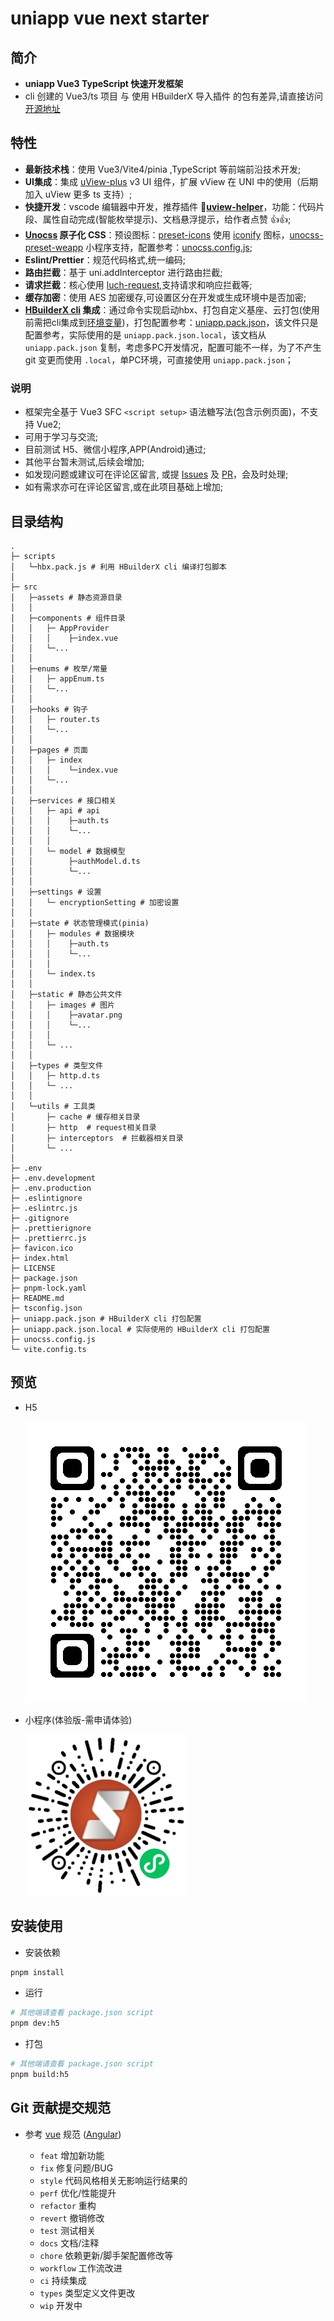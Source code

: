 # uniapp vue next starter

## 简介

- **uniapp Vue3 TypeScript 快速开发框架**
- cli 创建的 Vue3/ts 项目 与 使用 HBuilderX 导入插件 的包有差异,请直接访问 [开源地址](https://gitee.com/time-network/uniapp-vue-next-starter)

## 特性

- **最新技术栈**：使用 Vue3/Vite4/pinia ,TypeScript 等前端前沿技术开发;
- **UI集成**：集成 [uView-plus](https://uiadmin.net/uview-plus/) v3 UI 组件，扩展 vView 在 UNI 中的使用（后期加入 uView 更多 ts 支持）;
- **快捷开发**：vscode 编辑器中开发，推荐插件 🚀[**uview-helper**](https://marketplace.visualstudio.com/items?itemName=tntgroup.uview-helper)，功能：代码片段、属性自动完成(智能枚举提示)、文档悬浮提示，给作者点赞 👍👍;
- **[Unocss](https://github.com/unocss/unocss) 原子化 CSS**：预设图标：[preset-icons](https://github.com/unocss/unocss/tree/main/packages/preset-icons#readme) 使用 [iconify](https://github.com/iconify/iconify) 图标，[unocss-preset-weapp](https://github.com/MellowCo/unocss-preset-weapp) 小程序支持，配置参考：[unocss.config.js](./unocss.config.js);
- **Eslint/Prettier**：规范代码格式,统一编码;
- **路由拦截**：基于 uni.addInterceptor 进行路由拦截;
- **请求拦截**：核心使用 [luch-request](https://ext.dcloud.net.cn/plugin?id=392),支持请求和响应拦截等;
- **缓存加密**：使用 AES 加密缓存,可设置区分在开发或生成环境中是否加密;
- **[HBuilderX cli](https://hx.dcloud.net.cn/cli/README) 集成**：通过命令实现启动hbx、打包自定义基座、云打包(使用前需把cli集成到[环境变量](https://hx.dcloud.net.cn/cli/env))，打包配置参考：[uniapp.pack.json](./uniapp.pack.json)，该文件只是配置参考，实际使用的是 `uniapp.pack.json.local`，该文档从 `uniapp.pack.json` 复制，考虑多PC开发情况，配置可能不一样，为了不产生 git 变更而使用 `.local`，单PC环境，可直接使用 `uniapp.pack.json`；

### 说明

- 框架完全基于 Vue3 SFC `<script setup>` 语法糖写法(包含示例页面)，不支持 Vue2;
- 可用于学习与交流;
- 目前测试 H5、微信小程序,APP(Android)通过;
- 其他平台暂未测试,后续会增加;
- 如发现问题或建议可在评论区留言, 或提 [Issues](https://gitee.com/time-network/uniapp-vue-next-starter/issues) 及 [PR](https://gitee.com/time-network/uniapp-vue-next-starter/pulls)，会及时处理;
- 如有需求亦可在评论区留言,或在此项目基础上增加;

## 目录结构

```shell
.
├─ scripts
│   └─hbx.pack.js # 利用 HBuilderX cli 编译打包脚本
│
├─ src
│   ├─assets # 静态资源目录
│   │
│   ├─components # 组件目录
│   │   ├─ AppProvider
│   │   │    ├─index.vue
│   │   └─...
│   │
│   ├─enums # 枚举/常量
│   │   ├─ appEnum.ts
│   │   └─...
│   │
│   ├─hooks # 钩子
│   │   ├─ router.ts
│   │   └─...
│   │
│   ├─pages # 页面
│   │   ├─ index
│   │   │    └─index.vue
│   │   └─...
│   │
│   ├─services # 接口相关
│   │   ├─ api # api
│   │   │    ├─auth.ts
│   │   │    └─...
│   │   │
│   │   └─ model # 数据模型
│   │        ├─authModel.d.ts
│   │        └─...
│   │
│   ├─settings # 设置
│   │   └─ encryptionSetting # 加密设置
│   │
│   ├─state # 状态管理模式(pinia)
│   │   ├─ modules # 数据模块
│   │   │    ├─auth.ts
│   │   │    └─...
│   │   │
│   │   └─ index.ts
│   │
│   ├─static # 静态公共文件
│   │   ├─ images # 图片
│   │   │    ├─avatar.png
│   │   │    └─...
│   │   │
│   │   └─ ...
│   │
│   ├─types # 类型文件
│   │   ├─ http.d.ts
│   │   └─ ...
│   │
│   └─utils # 工具类
│       ├─ cache # 缓存相关目录
│       ├─ http  # request相关目录
│       ├─ interceptors  # 拦截器相关目录
│       └─ ...
│
├─ .env
├─ .env.development
├─ .env.production
├─ .eslintignore
├─ .eslintrc.js
├─ .gitignore
├─ .prettierignore
├─ .prettierrc.js
├─ favicon.ico
├─ index.html
├─ LICENSE
├─ package.json
├─ pnpm-lock.yaml
├─ README.md
├─ tsconfig.json
├─ uniapp.pack.json # HBuilderX cli 打包配置
├─ uniapp.pack.json.local # 实际使用的 HBuilderX cli 打包配置
├─ unocss.config.js
└─ vite.config.ts

```

## 预览

- H5

  ![h5](./src/static/images/h5Qcode.png)

- 小程序(体验版-需申请体验)

  ![小程序](./src/static/images/wexinQcode.jpg)

## 安装使用

- 安装依赖

```bash
pnpm install
```

- 运行

```bash
# 其他端请查看 package.json script
pnpm dev:h5
```

- 打包

```bash
# 其他端请查看 package.json script
pnpm build:h5
```

## Git 贡献提交规范

- 参考 [vue](https://github.com/vuejs/vue/blob/dev/.github/COMMIT_CONVENTION.md) 规范 ([Angular](https://github.com/conventional-changelog/conventional-changelog/tree/master/packages/conventional-changelog-angular))

  - `feat` 增加新功能
  - `fix` 修复问题/BUG
  - `style` 代码风格相关无影响运行结果的
  - `perf` 优化/性能提升
  - `refactor` 重构
  - `revert` 撤销修改
  - `test` 测试相关
  - `docs` 文档/注释
  - `chore` 依赖更新/脚手架配置修改等
  - `workflow` 工作流改进
  - `ci` 持续集成
  - `types` 类型定义文件更改
  - `wip` 开发中
